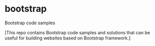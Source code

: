 # bootstrap
Bootstrap code samples 

[This repo contains Bootstrap code samples and solutions that can be useful for building websites based on Bootstrap framework.]
